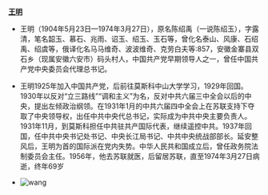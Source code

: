 **[王明](https://zh.wikipedia.org/wiki/王明)**

-  王明（1904年5月23日—1974年3月27日），原名陈绍禹（一说陈绍玉），字露清，笔名韶玉、慕石、兆雨、诏玉、绍玉、玉石等，曾化名泰山、风康、石绍禹、绍虞等，俄译化名马马维奇、波波维奇、克劳白夫等:857，安徽金寨县双石乡（现属安徽六安市）码头村人，中国共产党早期领导人之一，曾任中国共产党中央委员会代理总书记。

- 王明1925年加入中国共产党，后前往莫斯科中山大学学习，1929年回国。1930年以反对“立三路线”“调和主义”为名，反对中共六届三中全会以后的中央，提出左倾政治纲领。在1931年1月的中共六届四中全会上在苏联支持下夺取了中央领导权，出任中共中央代总书记，实际成为中共中央主要负责人。1931年11月，到莫斯科担任中共驻共产国际代表，继续遥控中共。1937年回国，任中共中央书记处书记、中央长江局书记、中共中央统战部部长。延安整风后，王明为首的国际派在党内失势。中华人民共和国成立后，曾任政务院法制委员会主任。1956年，他去苏联就医，后留居苏联，直至1974年3月27日病逝，终年69岁
- ![wang](../ProjectDocs/images/image-wang.png)
